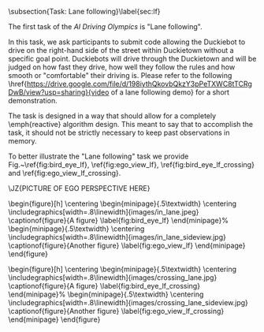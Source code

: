 \subsection{Task: Lane following}\label{sec:lf}


The first task of the *AI Driving Olympics* is "Lane following".

In this task, we ask participants to submit code allowing the Duckiebot to drive on the right-hand side of the street within Duckietown without a specific goal point. Duckiebots will drive through the Duckietown and will be judged on how fast they drive, how well they follow the rules and how smooth or "comfortable" their driving is. Please refer to the following \href{https://drive.google.com/file/d/198iythQkovbQkzY3pPeTXWC8tTCRgDwB/view?usp=sharing}{video of a lane following demo} for a short demonstration.


The task is designed in a way that should allow for a completely \emph{reactive} algorithm design. This meant to say that to accomplish the task, it should not be strictly necessary to keep past observations in memory.


To better illustrate the "Lane following" task we provide Fig.~\ref{fig:bird_eye_lf}, \ref{fig:ego_view_lf}, \ref{fig:bird_eye_lf_crossing} and \ref{fig:ego_view_lf_crossing}.

\JZ{PICTURE OF EGO PERSPECTIVE HERE}

\begin{figure}[h]
\centering
\begin{minipage}{.5\textwidth}
  \centering
  \includegraphics[width=.8\linewidth]{images/in_lane.jpeg}
  \captionof{figure}{A figure}
  \label{fig:bird_eye_lf}
\end{minipage}%
\begin{minipage}{.5\textwidth}
  \centering
  \includegraphics[width=.8\linewidth]{images/in_lane_sideview.jpg}
  \captionof{figure}{Another figure}
  \label{fig:ego_view_lf}
\end{minipage}
\end{figure}


\begin{figure}[h]
\centering
\begin{minipage}{.5\textwidth}
  \centering
  \includegraphics[width=.8\linewidth]{images/crossing_lane.jpg}
  \captionof{figure}{A figure}
  \label{fig:bird_eye_lf_crossing}
\end{minipage}%
\begin{minipage}{.5\textwidth}
  \centering
  \includegraphics[width=.8\linewidth]{images/crossing_lane_sideview.jpg}
  \captionof{figure}{Another figure}
  \label{fig:ego_view_lf_crossing}
\end{minipage}
\end{figure}
